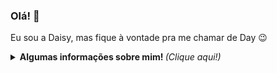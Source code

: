 ### Olá! 👋

Eu sou a Daisy, mas fique à vontade pra me chamar de Day :wink:

<p align="center">
<details> <p align="center">
	<summary> <b> Algumas informações sobre mim! </b> <i>(Clique aqui!)</i> </summary>
<br>

![Daisy Barbosa github stats](https://github-readme-stats.vercel.app/api?username=Day-Namite&theme=midnight-purple&show_icons=true)![Top Langs](https://github-readme-stats.vercel.app/api/top-langs/?username=Day-Namite&layout=compact&theme=midnight-purple)




